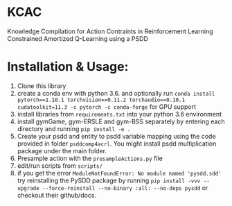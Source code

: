 # KCAC
Knowledge Compilation for Action Contraints in Reinforcement Learning
Constrained Amortized Q-Learning using a PSDD

# Installation & Usage:
1. Clone this library
1. create a conda env with python 3.6. and optionally run `conda install pytorch==1.10.1 torchvision==0.11.2 torchaudio==0.10.1 cudatoolkit=11.3 -c pytorch -c conda-forge` for GPU support
1. install libraries from `requirements.txt` into your python 3.6 environment
1. install gymGame, gym-ERSLE and gym-BSS separately by entering each directory and running `pip install -e .`
1. Create your psdd and entity to psdd variable mapping using the code provided in folder `psddcomp4acrl`. You might install psdd multiplication package under the main folder.
1. Presample action with the `presampleActions.py` file
1. edit/run scripts from `scripts/`
1. if you get the error `ModuleNotFoundError: No module named 'pysdd.sdd'` try reinstalling the PySDD package by running `pip install -vvv --upgrade --force-reinstall --no-binary :all: --no-deps pysdd` or checkout their github/docs.
